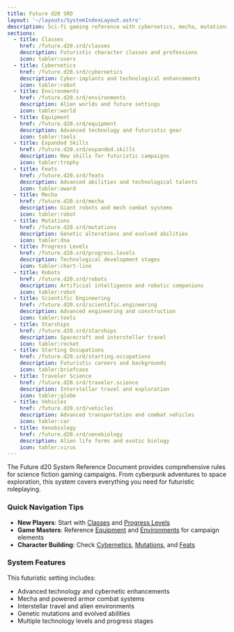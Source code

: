 ```yaml
---
title: Future d20 SRD
layout: '~/layouts/SystemIndexLayout.astro'
description: Sci-fi gaming reference with cybernetics, mecha, mutations, and futuristic equipment and environments.
sections:
  - title: Classes
    href: /future.d20.srd/classes
    description: Futuristic character classes and professions
    icon: tabler:users
  - title: Cybernetics
    href: /future.d20.srd/cybernetics
    description: Cyber-implants and technological enhancements
    icon: tabler:robot
  - title: Environments
    href: /future.d20.srd/environments
    description: Alien worlds and future settings
    icon: tabler:world
  - title: Equipment
    href: /future.d20.srd/equipment
    description: Advanced technology and futuristic gear
    icon: tabler:tools
  - title: Expanded Skills
    href: /future.d20.srd/expanded.skills
    description: New skills for futuristic campaigns
    icon: tabler:trophy
  - title: Feats
    href: /future.d20.srd/feats
    description: Advanced abilities and technological talents
    icon: tabler:award
  - title: Mecha
    href: /future.d20.srd/mecha
    description: Giant robots and mech combat systems
    icon: tabler:robot
  - title: Mutations
    href: /future.d20.srd/mutations
    description: Genetic alterations and evolved abilities
    icon: tabler:dna
  - title: Progress Levels
    href: /future.d20.srd/progress.levels
    description: Technological development stages
    icon: tabler:chart-line
  - title: Robots
    href: /future.d20.srd/robots
    description: Artificial intelligence and robotic companions
    icon: tabler:robot
  - title: Scientific Engineering
    href: /future.d20.srd/scientific.engineering
    description: Advanced engineering and construction
    icon: tabler:tools
  - title: Starships
    href: /future.d20.srd/starships
    description: Spacecraft and interstellar travel
    icon: tabler:rocket
  - title: Starting Occupations
    href: /future.d20.srd/starting.occupations
    description: Futuristic careers and backgrounds
    icon: tabler:briefcase
  - title: Traveler Science
    href: /future.d20.srd/traveler.science
    description: Interstellar travel and exploration
    icon: tabler:globe
  - title: Vehicles
    href: /future.d20.srd/vehicles
    description: Advanced transportation and combat vehicles
    icon: tabler:car
  - title: Xenobiology
    href: /future.d20.srd/xenobiology
    description: Alien life forms and exotic biology
    icon: tabler:virus
---
```

The Future d20 System Reference Document provides comprehensive rules for science fiction gaming campaigns. From cyberpunk adventures to space exploration, this system covers everything you need for futuristic roleplaying.

### Quick Navigation Tips

- **New Players**: Start with [Classes](/future.d20.srd/classes) and [Progress Levels](/future.d20.srd/progress.levels)
- **Game Masters**: Reference [Equipment](/future.d20.srd/equipment) and [Environments](/future.d20.srd/environments) for campaign elements
- **Character Building**: Check [Cybernetics](/future.d20.srd/cybernetics), [Mutations](/future.d20.srd/mutations), and [Feats](/future.d20.srd/feats)

### System Features

This futuristic setting includes:

- Advanced technology and cybernetic enhancements
- Mecha and powered armor combat systems
- Interstellar travel and alien environments  
- Genetic mutations and evolved abilities
- Multiple technology levels and progress stages
